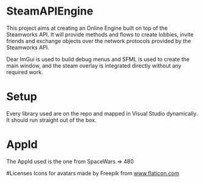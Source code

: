 # SteamAPIEngine

This project aims at creating an Online Engine built on top of the Steamworks API.
It will provide methods and flows to create lobbies, invite friends and exchange objects over the network protocols provided by the Steamworks API.

Dear ImGui is used to build debug menus and SFML is used to create the main window, and the steam overlay is integrated directly without any required work.


# Setup
Every library used are on the repo and mapped in Visual Studio dynamically. It should run straight out of the box.


# AppId
The AppId used is the one from SpaceWars => 480

#Licenses
Icons for avatars made by Freepik from www.flaticon.com